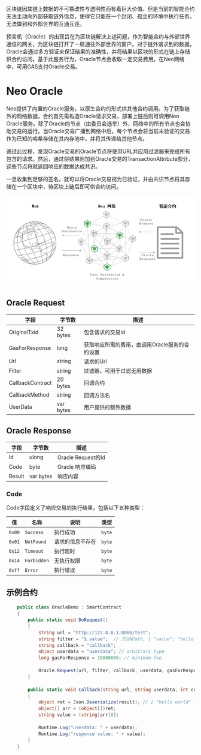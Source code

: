 区块链因其链上数据的不可篡改性与透明性而有着巨大价值。但是当前的智能合约无法主动向外部获取链外信息，使得它只能在一个封闭、孤立的环境中执行任务，无法做到和外部世界的互通互连。

预言机（Oracle）的出现旨在为区块链解决上述问题，作为智能合约与外部世界通信的网关，为区块链打开了一扇通往外部世界的窗户。对于链外请求到的数据，Oracle会通过多方验证来保证结果的准确性，并将结果以区块的形式在链上存储供合约访问。基于此服务行为，Oracle节点会收取一定交易费用。在Neo网络中，可用GAS支付Oracle交易。

# Neo Oracle

Neo提供了内置的Oracle服务，以原生合约的形式供其他合约调用。为了获取链外的网络数据，合约首先需构造Oracle请求交易，部署上链后则可调用Neo Oracle服务。除了Oracle的节点（由委员会选举）外，网络中的所有节点也会协助交易的运行。当Oracle交易广播到网络中后，每个节点会将当前未验证的交易作为已知的哈希存储在其内存池中，并将其传递给其他节点。

通过此过程，发现Oracle交易的Oracle节点将使用URL并应用过滤器来完成所有包含的请求。然后，通过将结果附加到Oracle交易的TransactionAttribute部分，这些节点将就返回响应的数据达成共识。

一旦收集到足够的签名，就可以将Oracle交易视为已验证，并由共识节点将其存储在一个区块中，待区块上链后即可供合约访问。

<div align=center><img src="Oracle.png"/></div>

## Oracle Request
| 字段      | 字节数    | 描述                                         |
| ---------- | --------- | ----------------------------------------------- |
| OriginalTxid      | 32 bytes   | 包含请求的交易Id                                     |
| GasForResponse   | long  |  获取响应所需的费用，由调用Oracle服务的合约设置                                   |
| Url    | string  | 请求的Url |
| Filter | string  | 过滤器，可用于过滤无用数据                       |
| CallbackContract   | 20 bytes   | 回调合约                      |
| CallbackMethod     | string | 回调方法名                      |
| UserData     | var bytes | 用户提供的额外数据                      |

## Oracle Response
| 字段      | 字节数    | 描述                                         |
| ---------- | --------- | ----------------------------------------------- |
| Id      | ulong   |Oracle Request的Id                                    |
| Code   | byte  | Oracle 响应编码                                   |
| Result    | var bytes  | 响应内容 |

### Code
Code字段定义了响应交易的执行结果，包括以下五种类型：

| 值    | 名称| 说明| 类型|
|---------------|-------------|---------------|--------------|
| `0x00`           | `Success`          | 执行成功   | `byte`  |
| `0x01`           | `NotFound`          | 请求的信息不存在    | `byte`  |
| `0x12`           | `Timeout`          | 执行超时    | `byte`  |
| `0x14`           | `Forbidden`          | 无执行权限    | `byte`  |
| `0xff`           | `Error`          | 执行错误    | `byte`  |

## 示例合约

```C#
    public class OracleDemo : SmartContract
    {
        public static void DoRequest()
        {
            string url = "http://127.0.0.1:8080/test";
            string filter = "$.value";  // JSONPath, { "value": "hello world" }
            string callback = "callback";
            object userdata = "userdata"; // arbitrary type
            long gasForResponse = 10000000; // minimum fee 

            Oracle.Request(url, filter, callback, userdata, gasForResponse);
        }

        public static void Callback(string url, string userdata, int code, string result)
        {
            object ret = Json.Deserialize(result); // [ "hello world" ]
            object[] arr = (object[])ret;
            string value = (string)arr[0];

            Runtime.Log("userdata: " + userdata);
            Runtime.Log("response value: " + value);
        }
    }
```